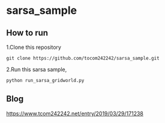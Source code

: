 # sarsa_sample

## How to run
1.Clone this repository

```
git clone https://github.com/tocom242242/sarsa_sample.git
```

2.Run this sarsa sample, 

```
python run_sarsa_gridworld.py
```
## Blog
https://www.tcom242242.net/entry/2019/03/29/171238
